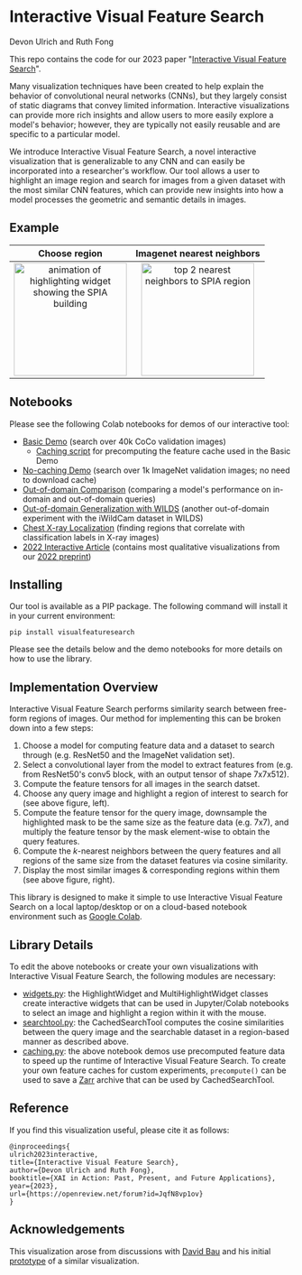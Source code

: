 # Interactive Visual Feature Search
Devon Ulrich and Ruth Fong

This repo contains the code for our 2023 paper "[Interactive Visual Feature Search](https://openreview.net/pdf?id=JqfN8vp1ov)".

Many visualization techniques have been created to help explain the behavior of convolutional neural networks (CNNs), but they largely consist of static diagrams that convey limited information.
Interactive visualizations can provide more rich insights and allow users to more easily explore a model's behavior; however, they are typically not easily reusable and are specific to a particular model. 

We introduce Interactive Visual Feature Search, a novel interactive visualization that is generalizable to any CNN and can easily be incorporated into a researcher's workflow. 
Our tool allows a user to highlight an image region and search for images from a given dataset with the most similar CNN features, which can provide new insights into how a model processes the geometric and semantic details in images.


## Example
Choose region             |   Imagenet nearest neighbors
:-------------------------:|:-------------------------:
<img src="images/spia_highlighting.gif" alt="animation of highlighting widget showing the SPIA building" height="200" /> |     <img src="images/search_spia_results.png" alt="top 2 nearest neighbors to SPIA region" height="200" />

## Notebooks

Please see the following Colab notebooks for demos of our interactive tool:
* [Basic Demo](https://colab.research.google.com/github/lookingglasslab/VisualFeatureSearch/blob/main/notebooks/Interactive_Visual_Feature_Search_Basic_Demo.ipynb) (search over 40k CoCo validation images)
  * [Caching script](https://colab.research.google.com/github/lookingglasslab/VisualFeatureSearch/blob/main/notebooks/Interactive_Visual_Feature_Search_Caching_COCO.ipynb) for precomputing the feature cache used in the Basic Demo
* [No-caching Demo](https://colab.research.google.com/github/lookingglasslab/VisualFeatureSearch/blob/main/notebooks/Interactive_Visual_Feature_Search_No_Cache_Demo.ipynb) (search over 1k ImageNet validation images; no need to download cache)
* [Out-of-domain Comparison](https://colab.research.google.com/github/lookingglasslab/VisualFeatureSearch/blob/main/notebooks/Interactive_Visual_Feature_Search_Out_of_Domain.ipynb) (comparing a model's performance on in-domain and out-of-domain queries)
* [Out-of-domain Generalization with WILDS](https://colab.research.google.com/github/lookingglasslab/VisualFeatureSearch/blob/main/notebooks/Interactive_Visual_Feature_Search_WILDS_Demo.ipynb) (another out-of-domain experiment with the iWildCam dataset in WILDS)
* [Chest X-ray Localization](https://colab.research.google.com/github/lookingglasslab/VisualFeatureSearch/blob/main/notebooks/Interactive_Visual_Feature_Search_Chest_Xray_Demo.ipynb) (finding regions that correlate with classification labels in X-ray images)
* [2022 Interactive Article](https://colab.research.google.com/github/lookingglasslab/VisualFeatureSearch/blob/main/notebooks/(2022)%20Interactive_Visual_Feature_Search_Interactive_Article.ipynb) (contains most qualitative visualizations from our [2022 preprint](https://arxiv.org/abs/2211.15060))

## Installing
Our tool is available as a PIP package. The following command will install it in your current environment:
```
pip install visualfeaturesearch
```
Please see the details below and the demo notebooks for more details on how to use the library.

## Implementation Overview

Interactive Visual Feature Search performs similarity search between free-form regions of images. Our method for implementing this can be broken down into a few steps:

1. Choose a model for computing feature data and a dataset to search through (e.g. ResNet50 and the ImageNet validation set).
2. Select a convolutional layer from the model to extract features from (e.g. from ResNet50's conv5 block, with an output tensor of shape 7x7x512).
3. Compute the feature tensors for all images in the search datset.
3. Choose any query image and highlight a region of interest to search for (see above figure, left).
4. Compute the feature tensor for the query image, downsample the highlighted mask to be the same size as the feature data (e.g. 7x7), and multiply the feature tensor by the mask element-wise to obtain the query features.
5. Compute the *k*-nearest neighbors between the query features and all regions of the same size from the dataset features via cosine similarity. 
6. Display the most similar images & corresponding regions within them (see above figure, right). 

This library is designed to make it simple to use Interactive Visual Feature Search on a local laptop/desktop or on a cloud-based notebook environment such as [Google Colab](https://colab.research.google.com/). 

## Library Details

To edit the above notebooks or create your own visualizations with Interactive Visual Feature Search, the following modules are necessary:

* [widgets.py](https://github.com/lookingglasslab/VisualFeatureSearch/blob/main/visualfeaturesearch/widgets.py): the HighlightWidget and MultiHighlightWidget classes create interactive widgets that can be used in Jupyter/Colab notebooks to select an image and highlight a region within it with the mouse. 
* [searchtool.py](https://github.com/lookingglasslab/VisualFeatureSearch/blob/main/visualfeaturesearch/searchtool.py): the CachedSearchTool computes the cosine similarities between the query image and the searchable dataset in a region-based manner as described above. 
* [caching.py](https://github.com/lookingglasslab/VisualFeatureSearch/blob/main/visualfeaturesearch/caching.py): the above notebook demos use precomputed feature data to speed up the runtime of Interactive Visual Feature Search. To create your own feature caches for custom experiments, `precompute()` can be used to save a [Zarr](https://zarr.readthedocs.io/en/stable/) archive that can be used by CachedSearchTool. 

## Reference
If you find this visualization useful, please cite it as follows:
```
@inproceedings{
ulrich2023interactive,
title={Interactive Visual Feature Search},
author={Devon Ulrich and Ruth Fong},
booktitle={XAI in Action: Past, Present, and Future Applications},
year={2023},
url={https://openreview.net/forum?id=JqfN8vp1ov}
}
```

## Acknowledgements
This visualization arose from discussions with [David Bau](https://baulab.info/) and his initial [prototype](https://github.com/davidbau/gpwidget/blob/master/notebooks/ExploreVggByClick.ipynb) of a similar visualization.
